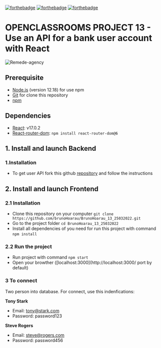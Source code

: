 [![forthebadge](https://forthebadge.com/images/badges/uses-html.svg)](https://forthebadge.com) [![forthebadge](https://forthebadge.com/images/badges/uses-css.svg)](https://forthebadge.com) [![forthebadge](https://forthebadge.com/images/badges/made-with-javascript.svg)](https://forthebadge.com)

# OPENCLASSROOMS PROJECT 13 - Use an API for a bank user account with React

![Remede-agency](https://user.oc-static.com/upload/2020/08/14/15974097192929_image1.png)

## Prerequisite
* [Node.js](https://nodejs.org/en/) (version 12.18) for use npm
* [Git](https://git-scm.com/) for clone this repository
* [npm](https://www.npmjs.com/)

## Dependencies
- [React](https://reactjs.org): v17.0.2  
- [React-router-dom](https://reactrouter.com/web/guides/quick-start):
`npm install react-router-dom@6`

## 1. Install and launch Backend

### 1.Installation
* To get user API fork this github [repository](https://github.com/OpenClassrooms-Student-Center/Project-10-Bank-API) and follow the instructions

## 2. Install and launch Frontend

### 2.1 Installation
* Clone this repository on your computer `git clone https://github.com/brunoHoarau/BrunoHoarau_13_25032022.git`
* Go to the project folder `cd BrunoHoarau_13_25032022`
* Install all dependencies of you need for run this project with command `npm install`

### 2.2 Run the project
* Run project with command `npm start`
* Open your browther ([localhost:3000](http://localhost:3000/ port by default)

### 3 To connect

Two person into database. For connect, use this indenfications:

**Tony Stark**

- Email: tony@stark.com
- Password: password123

**Steve Rogers**

- Email: steve@rogers.com
- Password: password456
